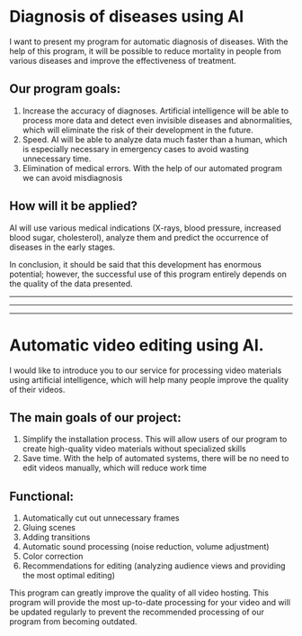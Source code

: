 # Diagnosis of diseases using AI
I want to present my program for automatic diagnosis of diseases. With the help of this program, it will be possible to reduce mortality in people from various diseases and improve the effectiveness of treatment.

## Our program goals: 
1. Increase the accuracy of diagnoses. Artificial intelligence will be able to process more data and detect even invisible diseases and abnormalities, which will eliminate the risk of their development in the future.
2. Speed. AI will be able to analyze data much faster than a human, which is especially necessary in emergency cases to avoid wasting unnecessary time.
3. Elimination of medical errors. With the help of our automated program we can avoid misdiagnosis

## How will it be applied?
AI will use various medical indications (X-rays, blood pressure, increased blood sugar, cholesterol), analyze them and predict the occurrence of diseases in the early stages.

In conclusion, it should be said that this development has enormous potential; however, the successful use of this program entirely depends on the quality of the data presented.



---  
---
---

# Automatic video editing using AI.

I would like to introduce you to our service for processing video materials using artificial intelligence, which will help many people improve the quality of their videos.

## The main goals of our project:
1. Simplify the installation process.
This will allow users of our program to create high-quality video materials without specialized skills
2. Save time.
With the help of automated systems, there will be no need to edit videos manually, which will reduce work time
## Functional:
1. Automatically cut out unnecessary frames
2. Gluing scenes
3. Adding transitions
4. Automatic sound processing (noise reduction, volume adjustment)
5. Color correction
6. Recommendations for editing (analyzing audience views and providing the most optimal editing)

This program can greatly improve the quality of all video hosting. This program will provide the most up-to-date processing for your video and will be updated regularly to prevent the recommended processing of our program from becoming outdated.
